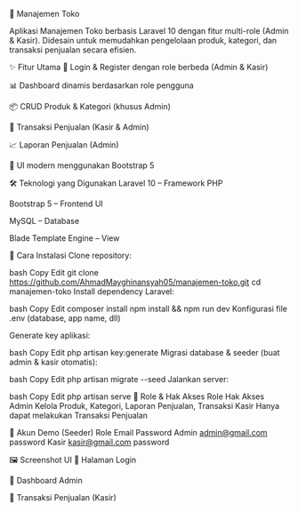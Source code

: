 🏪 Manajemen Toko



Aplikasi Manajemen Toko berbasis Laravel 10 dengan fitur multi-role (Admin & Kasir).
Didesain untuk memudahkan pengelolaan produk, kategori, dan transaksi penjualan secara efisien.

✨ Fitur Utama
🔑 Login & Register dengan role berbeda (Admin & Kasir)

📊 Dashboard dinamis berdasarkan role pengguna

📦 CRUD Produk & Kategori (khusus Admin)

🛒 Transaksi Penjualan (Kasir & Admin)

📈 Laporan Penjualan (Admin)

🎨 UI modern menggunakan Bootstrap 5

🛠️ Teknologi yang Digunakan
Laravel 10 – Framework PHP

Bootstrap 5 – Frontend UI

MySQL – Database

Blade Template Engine – View

🚀 Cara Instalasi
Clone repository:

bash
Copy
Edit
git clone https://github.com/AhmadMayghinansyah05/manajemen-toko.git
cd manajemen-toko
Install dependency Laravel:

bash
Copy
Edit
composer install
npm install && npm run dev
Konfigurasi file .env (database, app name, dll)

Generate key aplikasi:

bash
Copy
Edit
php artisan key:generate
Migrasi database & seeder (buat admin & kasir otomatis):

bash
Copy
Edit
php artisan migrate --seed
Jalankan server:

bash
Copy
Edit
php artisan serve
👥 Role & Hak Akses
Role	Hak Akses
Admin	Kelola Produk, Kategori, Laporan Penjualan, Transaksi
Kasir	Hanya dapat melakukan Transaksi Penjualan

🔑 Akun Demo (Seeder)
Role	Email	Password
Admin	admin@gmail.com	password
Kasir	kasir@gmail.com	password

🖼 Screenshot UI
🔹 Halaman Login

🔹 Dashboard Admin

🔹 Transaksi Penjualan (Kasir)

